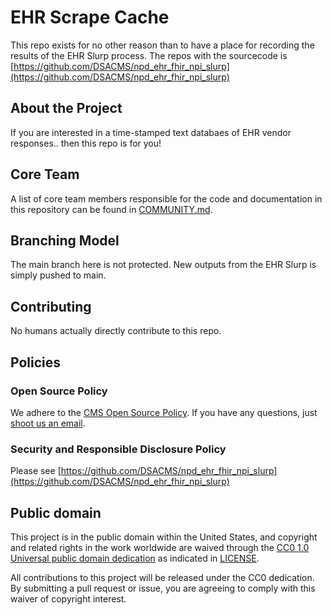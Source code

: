 # EHR Scrape Cache

This repo exists for no other reason than to have a place for recording the results of the EHR Slurp process. 
The repos with the sourcecode is [https://github.com/DSACMS/npd_ehr_fhir_npi_slurp](https://github.com/DSACMS/npd_ehr_fhir_npi_slurp)

## About the Project

If you are interested in a time-stamped text databaes of EHR vendor responses.. then this repo is for you! 


## Core Team

A list of core team members responsible for the code and documentation in this repository can be found in [COMMUNITY.md](COMMUNITY.md).


## Branching Model

The main branch here is not protected. New outputs from the EHR Slurp is simply pushed to main. 

## Contributing
No humans actually directly contribute to this repo. 

## Policies

### Open Source Policy

We adhere to the [CMS Open Source
Policy](https://github.com/CMSGov/cms-open-source-policy). If you have any
questions, just [shoot us an email](mailto:opensource@cms.hhs.gov).

### Security and Responsible Disclosure Policy

Please see [https://github.com/DSACMS/npd_ehr_fhir_npi_slurp](https://github.com/DSACMS/npd_ehr_fhir_npi_slurp)

## Public domain

This project is in the public domain within the United States, and copyright and related rights in the work worldwide are waived through the [CC0 1.0 Universal public domain dedication](https://creativecommons.org/publicdomain/zero/1.0/) as indicated in [LICENSE](LICENSE).

All contributions to this project will be released under the CC0 dedication. By submitting a pull request or issue, you are agreeing to comply with this waiver of copyright interest.
